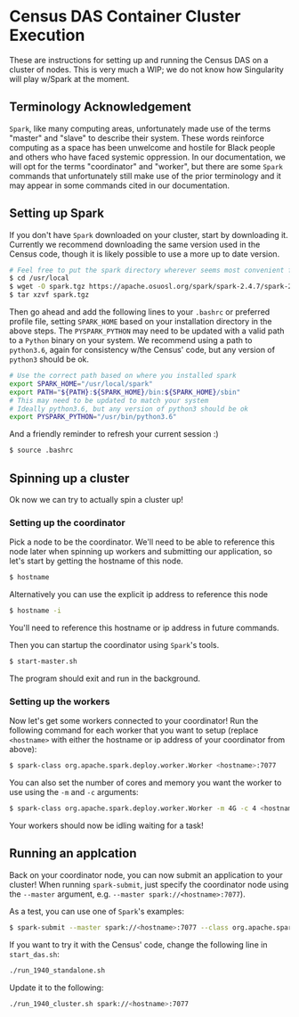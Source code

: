 # Census DAS Container Cluster Execution
These are instructions for setting up and running the Census DAS on a cluster of nodes.
This is very much a WIP; we do not know how Singularity will play w/Spark at the moment.

## Terminology Acknowledgement
`Spark`, like many computing areas, unfortunately made use of the terms "master" and "slave" to describe their system. These words reinforce computing as a space has been unwelcome and hostile for Black people and others who have faced systemic oppression. In our documentation, we will opt for the terms "coordinator" and "worker", but there are some `Spark` commands that unfortunately still make use of the prior terminology and it may appear in some commands cited in our documentation.

## Setting up Spark
If you don't have `Spark` downloaded on your cluster, start by downloading it.
Currently we recommend downloading the same version used in the Census code, though
it is likely possible to use a more up to date version.

```bash
# Feel free to put the spark directory wherever seems most convenient for you
$ cd /usr/local
$ wget -O spark.tgz https://apache.osuosl.org/spark/spark-2.4.7/spark-2.4.7-bin-hadoop2.7.tgz
$ tar xzvf spark.tgz
```

Then go ahead and add the following lines to your `.bashrc` or preferred profile file,
setting `SPARK_HOME` based on your installation directory in the above steps. 
The `PYSPARK_PYTHON` may need to be updated with a valid path to a `Python` binary on your system.
We recommend using a path to `python3.6`, again for consistency w/the Census' code,
but any version of `python3` should be ok. 
```bash
# Use the correct path based on where you installed spark
export SPARK_HOME="/usr/local/spark"
export PATH="${PATH}:${SPARK_HOME}/bin:${SPARK_HOME}/sbin"
# This may need to be updated to match your system
# Ideally python3.6, but any version of python3 should be ok
export PYSPARK_PYTHON="/usr/bin/python3.6"
```

And a friendly reminder to refresh your current session :)
```bash
$ source .bashrc
```

## Spinning up a cluster
Ok now we can try to actually spin a cluster up!

### Setting up the coordinator
Pick a node to be the coordinator. We'll need to be able to reference this node later
when spinning up workers and submitting our application,
so let's start by getting the hostname of this node.
```bash
$ hostname
```
Alternatively you can use the explicit ip address to reference this node
```bash
$ hostname -i
```
You'll need to reference this hostname or ip address in future commands.

Then you can startup the coordinator using `Spark`'s tools.
```bash
$ start-master.sh
```
The program should exit and run in the background.

### Setting up the workers
Now let's get some workers connected to your coordinator!
Run the following command for each worker that you want to setup
(replace `<hostname>` with either the hostname or ip address of your coordinator from above):
```bash
$ spark-class org.apache.spark.deploy.worker.Worker <hostname>:7077
```

You can also set the number of cores and memory you want the worker to use
using the `-m` and `-c` arguments:
```bash
$ spark-class org.apache.spark.deploy.worker.Worker -m 4G -c 4 <hostname>:7077
```

Your workers should now be idling waiting for a task!

## Running an applcation
Back on your coordinator node, you can now submit an application to your cluster!
When running `spark-submit`, just specify the coordinator node using the `--master` argument, e.g. `--master spark://<hostname>:7077`).

As a test, you can use one of `Spark`'s examples:
```bash
$ spark-submit --master spark://<hostname>:7077 --class org.apache.spark.examples.SparkPi --num-executors 1 --executor-cores 1 ${SPARK_HOME}/examples/jars/spark-examples_2.11-2.4.7.jar 10000
```

If you want to try it with the Census' code, change the following line in `start_das.sh`:
```bash
./run_1940_standalone.sh
```
Update it to the following:
```bash
./run_1940_cluster.sh spark://<hostname>:7077
```